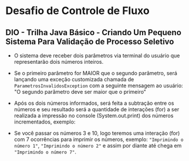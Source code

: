 # Desafio de Controle de Fluxo

## DIO - Trilha Java Básico - Criando Um Pequeno Sistema Para Validação de Processo Seletivo

- O sistema deve receber dois parâmetros via terminal do usuário que representarão dois números inteiros.

- Se o primeiro parâmetro for MAIOR que o segundo parâmetro, será lançando uma exceção customizada chamada de `ParametrosInvalidosException` com a seguinte mensagem ao usuário: "O segundo parâmetro deve ser maior que o primeiro"

- Após os dois números informados, será feita a subtração entre os números e seu resultado será a quantidade de interações (for) a ser realizada a impressão no console (System.out.print) dos números incrementados, exemplo:

- Se você passar os números 3 e 10, logo teremos uma interação (for) com 7 ocorrências para imprimir os números, exemplo: `"Imprimindo o número 1"`, `"Imprimindo o número 2"` e assim por diante até chega em `"Imprimindo o número 7"`.
